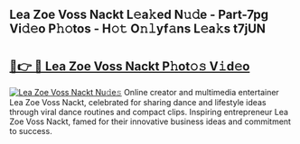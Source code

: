 ## Lea Zoe Voss Nackt L𝚎a𝚔ed N𝚞𝚍e - Part-7pg Vi𝚍𝚎o P𝚑𝚘tos - H𝚘𝚝 O𝚗𝚕yf𝚊ns L𝚎a𝚔s t7jUN

# <h2><a href="http://kf3nj1o.oniu.top/?m=Lea+Zoe+Voss+Nackt">🔗👉 🔴 Lea Zoe Voss Nackt P𝚑ot𝚘𝚜 V𝚒d𝚎o</a></h2>

[![Lea Zoe Voss Nackt Nu𝚍e𝚜](https://i.imgur.com/0qMVB7G.gif)](http://kf3nj1o.oniu.top/?m=Lea+Zoe+Voss+Nackt)
Online creator and multimedia entertainer Lea Zoe Voss Nackt, celebrated for sharing dance and lifestyle ideas through viral dance routines and compact clips. Inspiring entrepreneur Lea Zoe Voss Nackt, famed for their innovative business ideas and commitment to success.  
